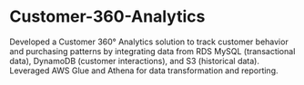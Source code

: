 # Customer-360-Analytics
Developed a Customer 360° Analytics solution to track customer  behavior and purchasing patterns by integrating data from RDS MySQL  (transactional data), DynamoDB (customer interactions), and S3 (historical data).  Leveraged AWS Glue and Athena for data transformation and reporting.
